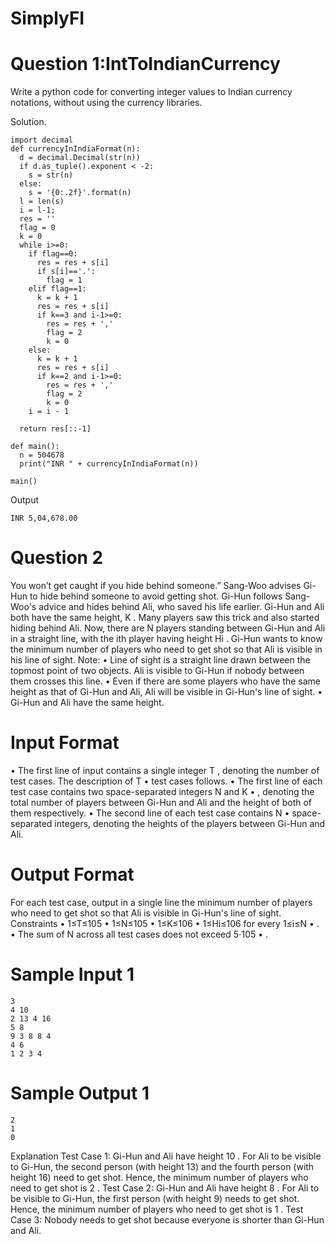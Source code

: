 # SimplyFI
# Question 1:IntToIndianCurrency
Write a python code for converting integer values to Indian currency notations, without using the currency libraries.

Solution.

```
import decimal
def currencyInIndiaFormat(n):
  d = decimal.Decimal(str(n))
  if d.as_tuple().exponent < -2:
    s = str(n)
  else:
    s = '{0:.2f}'.format(n)
  l = len(s)
  i = l-1;
  res = ''
  flag = 0
  k = 0
  while i>=0:
    if flag==0:
      res = res + s[i]
      if s[i]=='.':
        flag = 1
    elif flag==1:
      k = k + 1
      res = res + s[i]
      if k==3 and i-1>=0:
        res = res + ','
        flag = 2
        k = 0
    else:
      k = k + 1
      res = res + s[i]
      if k==2 and i-1>=0:
        res = res + ','
        flag = 2
        k = 0
    i = i - 1

  return res[::-1]

def main():
  n = 504678
  print("INR " + currencyInIndiaFormat(n)) 

main()
```
Output

```
INR 5,04,678.00

```

# Question 2
You won’t get caught if you hide behind someone.”
Sang-Woo advises Gi-Hun to hide behind someone to avoid getting shot.
Gi-Hun follows Sang-Woo's advice and hides behind Ali, who saved his life earlier. Gi-Hun and Ali
both have the same height, K
. Many players saw this trick and also started hiding behind Ali.
Now, there are N
players standing between Gi-Hun and Ali in a straight line, with the ith player having height Hi
. Gi-Hun wants to know the minimum number of players who need to get shot so that Ali is visible
in his line of sight.
Note:
• Line of sight is a straight line drawn between the topmost point of two objects. Ali is visible
to Gi-Hun if nobody between them crosses this line.
• Even if there are some players who have the same height as that of Gi-Hun and Ali, Ali will
be visible in Gi-Hun's line of sight.
• Gi-Hun and Ali have the same height.
# Input Format
• The first line of input contains a single integer T
, denoting the number of test cases. The description of T
• test cases follows.
• The first line of each test case contains two space-separated integers N and K
• , denoting the total number of players between Gi-Hun and Ali and the height of both of
them respectively.
• The second line of each test case contains N
• space-separated integers, denoting the heights of the players between Gi-Hun and Ali.
# Output Format
For each test case, output in a single line the minimum number of players who need to get shot so
that Ali is visible in Gi-Hun's line of sight.
Constraints
• 1≤T≤105
• 1≤N≤105
• 1≤K≤106
• 1≤Hi≤106 for every 1≤i≤N
• .
• The sum of N across all test cases does not exceed 5⋅105
• .
# Sample Input 1
```
3
4 10
2 13 4 16
5 8
9 3 8 8 4
4 6
1 2 3 4
```
# Sample Output 1
```
2
1
0
```
Explanation
Test Case 1: Gi-Hun and Ali have height 10
. For Ali to be visible to Gi-Hun, the second person (with height 13) and the fourth person (with
height 16) need to get shot. Hence, the minimum number of players who need to get shot is 2
.
Test Case 2: Gi-Hun and Ali have height 8
. For Ali to be visible to Gi-Hun, the first person (with height 9) needs to get shot. Hence, the
minimum number of players who need to get shot is 1
.
Test Case 3: Nobody needs to get shot because everyone is shorter than Gi-Hun and Ali.


